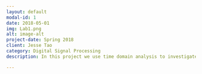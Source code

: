```yaml
---
layout: default
modal-id: 1
date: 2018-05-01
img: Lab1.png
alt: image-alt
project-date: Spring 2018
client: Jesse Tao
category: Digital Signal Processing
description: In this project we use time domain analysis to investigate some interesting features of some music tracks. These include, loudness, zero-crossing, windowing and spectral leaking, spectral centroids and spreads, spectral flatness, and spectral flux. We also go into some analysis of psychoacoustics such as a human's perception of frequencies and assigning these frequencies to a filterbank to use for future projects to analyse these music tracks further. To see more details of the project click <a href="http://boulderpogoraids.tk/Lab1">here</a>. Feel free to use any audio files to test this out.

---
```

